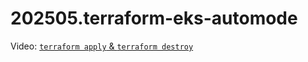 # 202505.terraform-eks-automode

Video: [`terraform apply` & `terraform destroy`](https://www.youtube.com/watch?v=lBUuQze5mjg)
